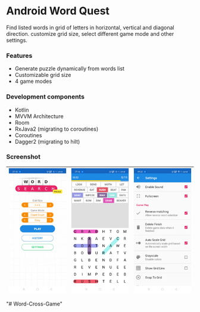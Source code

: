 # Android Word Quest

Find listed words in grid of letters in horizontal, vertical and diagonal direction. customize grid size, select different game mode and other settings.

### Features
- Generate puzzle dynamically from words list
- Customizable grid size
- 4 game modes

### Development components
- Kotlin
- MVVM Architecture
- Room
- RxJava2 (migrating to coroutines)
- Coroutines
- Dagger2 (migrating to hilt)

### Screenshot
|![Screenshot 1](sc/sc_1.jpg)|![Screenshot 2](sc/sc_2.jpg)|![Screenshot 3](sc/sc_3.jpg)|
|-|-|-|
"# Word-Cross-Game" 
